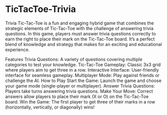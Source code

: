 # TicTacToe-Trivia
Trivia Tic-Tac-Toe is a fun and engaging hybrid game that combines the strategic elements of Tic-Tac-Toe with the challenge of answering trivia questions. In this game, players must answer trivia questions correctly to earn the right to place their mark on the Tic-Tac-Toe board. It’s a perfect blend of knowledge and strategy that makes for an exciting and educational experience.

Features
Trivia Questions: A variety of questions covering multiple categories to test your knowledge.
Tic-Tac-Toe Gameplay: Classic 3x3 grid where players aim to get three in a row.
Interactive Interface: User-friendly interface for seamless gameplay.
Multiplayer Mode: Play against friends or challenge the AI.
How to Play
Start the Game: Launch the game and choose your game mode (single-player or multiplayer).
Answer Trivia Questions: Players take turns answering trivia questions.
Make Your Move: Correct answers allow players to place their mark (X or O) on the Tic-Tac-Toe board.
Win the Game: The first player to get three of their marks in a row (horizontally, vertically, or diagonally) wins!

